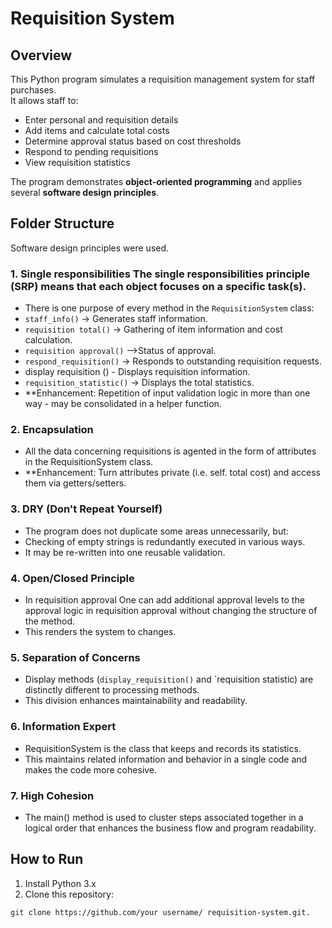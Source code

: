 
# Requisition System

##  Overview
This Python program simulates a requisition management system for staff purchases.  
It allows staff to:
- Enter personal and requisition details
- Add items and calculate total costs
- Determine approval status based on cost thresholds
- Respond to pending requisitions
- View requisition statistics

The program demonstrates **object-oriented programming** and applies several **software design principles**.


##  Folder Structure

Software design principles were used.

### 1. Single responsibilities The single responsibilities principle (SRP) means that each object focuses on a specific task(s).
- There is one purpose of every method in the `RequisitionSystem` class:
- `staff_info()` → Generates staff information.
- `requisition total()` → Gathering of item information and cost calculation.
- `requisition approval()` -->Status of approval.
- `respond_requisition()` → Responds to outstanding requisition requests.
- display requisition () - Displays requisition information.
- `requisition_statistic()` → Displays the total statistics.
- **Enhancement: Repetition of input validation logic in more than one way - may be consolidated in a helper function.
  

### 2. **Encapsulation**
- All the data concerning requisitions is agented in the form of attributes in the RequisitionSystem class.
- **Enhancement: Turn attributes private (i.e. self. total cost) and access them via getters/setters.


### 3. **DRY (Don't Repeat Yourself)**
- The program does not duplicate some areas unnecessarily, but:
- Checking of empty strings is redundantly executed in various ways.
- It may be re-written into one reusable validation.

### 4. **Open/Closed Principle**
- In requisition approval One can add additional approval levels to the approval logic in requisition approval without changing the structure of the method.
- This renders the system to changes.


### 5. **Separation of Concerns**
- Display methods (`display_requisition()` and `requisition statistic) are distinctly different to processing methods.
- This division enhances maintainability and readability.


### 6. **Information Expert**
- RequisitionSystem is the class that keeps and records its statistics.
- This maintains related information and behavior in a single code and makes the code more cohesive.


### 7. **High Cohesion**
- The main() method is used to cluster steps associated together in a logical order that enhances the business flow and program readability.


##  How to Run
1. Install Python 3.x
2. Clone this repository:
```bash
git clone https://github.com/your username/ requisition-system.git.

